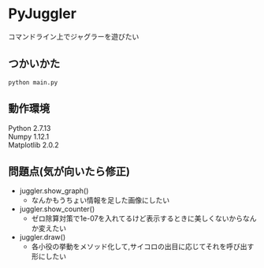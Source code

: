 # PyJuggler
コマンドライン上でジャグラーを遊びたい

## つかいかた
`python main.py`

## 動作環境
Python 2.7.13  
Numpy 1.12.1  
Matplotlib 2.0.2

## 問題点(気が向いたら修正)
- juggler.show_graph()
    - なんかもうちょい情報を足した画像にしたい
- juggler.show_counter()
    - ゼロ除算対策で1e-07を入れてるけど表示するときに美しくないからなんか変えたい
- juggler.draw()
    - 各小役の挙動をメソッド化して,サイコロの出目に応じてそれを呼び出す形にしたい